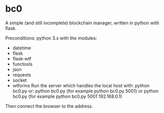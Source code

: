 # bc0

A simple (and still incomplete) blockchain manager, written in python with flask.

Preconditions:
python 3.x with the modules:
* datetime
* flask
* flask-wtf
* functools
* json
* requests
* socket
* wtforms
Run the server which handles the local host with:
    python bc0.py
or:
    python bc0.py <TCP port>
(for example python bc0.py 5001)
or
    python bc0.py <TCP port> <IP address>
(for example python bc0.py 5001 192.168.0.1)

Then connect the browser to the address.
